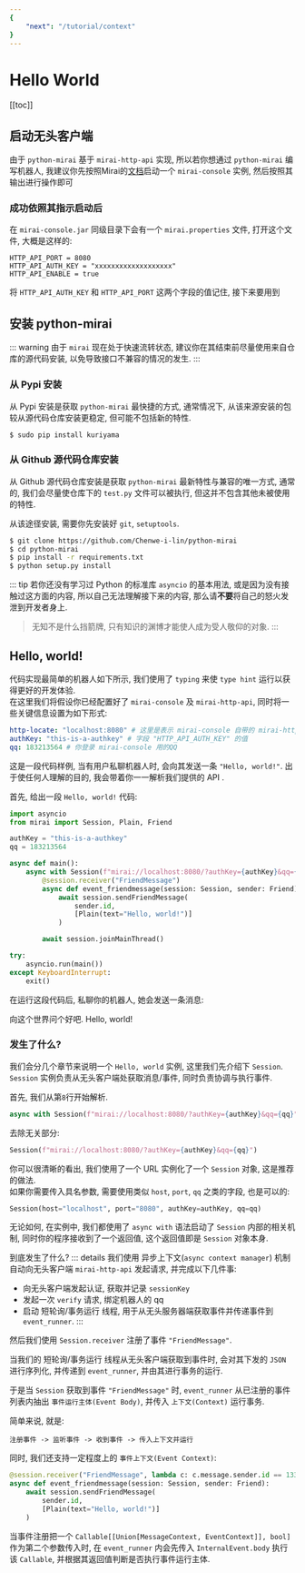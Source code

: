 ```yaml
---
{
    "next": "/tutorial/context"
}
---
```


# Hello World

[[toc]]

## 启动无头客户端
由于 `python-mirai` 基于 `mirai-http-api` 实现, 所以若你想通过 `python-mirai` 编写机器人,
我建议你先按照Mirai的[文档](https://github.com/mamoe/mirai/tree/master/mirai-console)启动一个 
`mirai-console` 实例, 然后按照其输出进行操作即可

### 成功依照其指示启动后
在 `mirai-console.jar` 同级目录下会有一个 `mirai.properties` 文件, 打开这个文件, 大概是这样的:

``` properties
HTTP_API_PORT = 8080
HTTP_API_AUTH_KEY = "xxxxxxxxxxxxxxxxxxx"
HTTP_API_ENABLE = true
```

将 `HTTP_API_AUTH_KEY` 和 `HTTP_API_PORT` 这两个字段的值记住, 接下来要用到

## 安装 python-mirai

::: warning
由于 `mirai` 现在处于快速流转状态, 建议你在其结束前尽量使用来自仓库的源代码安装,
以免导致接口不兼容的情况的发生.
:::

### 从 Pypi 安装
从 Pypi 安装是获取 `python-mirai` 最快捷的方式, 通常情况下, 从该来源安装的包较从源代码仓库安装更稳定, 但可能不包括新的特性.

``` bash
$ sudo pip install kuriyama
```

### 从 Github 源代码仓库安装
从 Github 源代码仓库安装是获取 `python-mirai` 最新特性与兼容的唯一方式,
通常的, 我们会尽量使仓库下的 `test.py` 文件可以被执行,
但这并不包含其他未被使用的特性.

从该途径安装, 需要你先安装好 `git`, `setuptools`.
```bash
$ git clone https://github.com/Chenwe-i-lin/python-mirai
$ cd python-mirai
$ pip install -r requirements.txt
$ python setup.py install
```

::: tip
若你还没有学习过 Python 的标准库 `asyncio` 的基本用法,
或是因为没有接触过这方面的内容,
所以自己无法理解接下来的内容,
那么请**不要**将自己的怒火发泄到开发者身上.
 > 无知不是什么挡箭牌, 只有知识的渊博才能使人成为受人敬仰的对象.
:::

## Hello, world!
代码实现最简单的机器人如下所示, 我们使用了 `typing` 来使 `type hint` 运行以获得更好的开发体验.  
在这里我们将假设你已经配置好了 `mirai-console` 及 `mirai-http-api`, 同时将一些关键信息设置为如下形式:

``` yml
http-locate: "localhost:8080" # 这里是表示 mirai-console 自带的 mirai-http-api 所启动的服务的地址, 不需要什么 "http://" 之类的
authKey: "this-is-a-authkey" # 字段 "HTTP_API_AUTH_KEY" 的值
qq: 183213564 # 你登录 mirai-console 用的QQ
```

这是一段代码样例, 当有用户私聊机器人时, 会向其发送一条 `"Hello, world!"`.
出于使任何人理解的目的, 我会带着你一一解析我们提供的 API .

首先, 给出一段 `Hello, world!` 代码:
``` python
import asyncio
from mirai import Session, Plain, Friend

authKey = "this-is-a-authkey"
qq = 183213564

async def main():
    async with Session(f"mirai://localhost:8080/?authKey={authKey}&qq={qq}") as session:
        @session.receiver("FriendMessage")
        async def event_friendmessage(session: Session, sender: Friend):
            await session.sendFriendMessage(
                sender.id,
                [Plain(text="Hello, world!")]
            )

        await session.joinMainThread()

try:
    asyncio.run(main())
except KeyboardInterrupt:
    exit()
```

在运行这段代码后, 私聊你的机器人, 她会发送一条消息:

<panel-view title="聊天记录">
<chat-message nickname="Alice" color="#cc0066">向这个世界问个好吧.</chat-message>
<chat-message nickname="Bot" :avatar="$withBase('/mirai-head.png')">Hello, world!</chat-message>
</panel-view>

### 发生了什么?
我们会分几个章节来说明一个 `Hello, world` 实例, 这里我们先介绍下 `Session`.  
 `Session` 实例负责从无头客户端处获取消息/事件, 同时负责协调与执行事件.

首先, 我们从第`8`行开始解析.
``` python
async with Session(f"mirai://localhost:8080/?authKey={authKey}&qq={qq}") as session:
```

去除无关部分:
``` python
Session(f"mirai://localhost:8080/?authKey={authKey}&qq={qq}")
```

你可以很清晰的看出, 我们使用了一个 URL 实例化了一个 `Session` 对象, 这是推荐的做法.  
如果你需要传入具名参数, 需要使用类似 `host`, `port`, `qq` 之类的字段, 也是可以的:

``` python
Session(host="localhost", port="8080", authKey=authKey, qq=qq)
```

无论如何, 在实例中, 我们都使用了 `async with` 语法启动了 `Session` 内部的相关机制, 
同时你的程序接收到了一个返回值, 这个返回值即是 `Session` 对象本身.

到底发生了什么?
::: details
我们使用 异步上下文(`async context manager`) 机制自动向无头客户端 `mirai-http-api` 发起请求, 并完成以下几件事:
 - 向无头客户端发起认证, 获取并记录 `sessionKey`
 - 发起一次 `verify` 请求, 绑定机器人的 qq
 - 启动 短轮询/事务运行 线程, 用于从无头服务器端获取事件并传递事件到 `event_runner`.
:::

然后我们使用 `Session.receiver` 注册了事件 `"FriendMessage"`.

当我们的 短轮询/事务运行 线程从无头客户端获取到事件时,
会对其下发的 `JSON` 进行序列化, 并传递到 `event_runner`, 并由其进行事务的运行.

于是当 `Session` 获取到事件 `"FriendMessage"` 时,
`event_runner` 从已注册的事件列表内抽出 `事件运行主体(Event Body)`,
并传入 `上下文(Context)` 运行事务.

简单来说, 就是:
```
注册事件 -> 监听事件 -> 收到事件 -> 传入上下文并运行
```

同时, 我们还支持一定程度上的 `事件上下文(Event Context)`:

``` python
@session.receiver("FriendMessage", lambda c: c.message.sender.id == 133454534)
async def event_friendmessage(session: Session, sender: Friend):
    await session.sendFriendMessage(
        sender.id,
        [Plain(text="Hello, world!")]
    )
```

当事件注册把一个 `Callable[[Union[MessageContext, EventContext]], bool]` 作为第二个参数传入时,
在 `event_runner` 内会先传入 `InternalEvent.body` 执行该 `Callable`,
并根据其返回值判断是否执行事件运行主体.